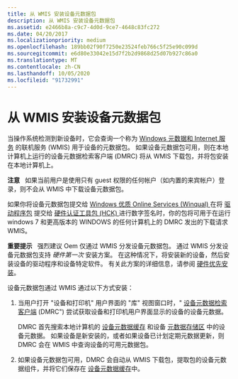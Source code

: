 ```yaml
---
title: 从 WMIS 安装设备元数据包
description: 从 WMIS 安装设备元数据包
ms.assetid: e2466b8a-c9c7-4d0d-9ce7-4648c83fc272
ms.date: 04/20/2017
ms.localizationpriority: medium
ms.openlocfilehash: 189bb02f90f7250e23524feb766c5f25e90c099d
ms.sourcegitcommit: e6d80e33042e15d7f2b2d9868d25d07b927c86a0
ms.translationtype: MT
ms.contentlocale: zh-CN
ms.lasthandoff: 10/05/2020
ms.locfileid: "91732991"
---
```

# <a name="installing-device-metadata-packages-from-wmis"></a>从 WMIS 安装设备元数据包


当操作系统检测到新设备时，它会查询一个称为 [Windows 元数据和 Internet 服务](windows-metadata-and-internet-services.md) 的联机服务 (WMIS) 用于设备的元数据包。 如果设备元数据包可用，则在本地计算机上运行的设备元数据检索客户端 (DMRC) 将从 WMIS 下载包，并将包安装在本地计算机上。

**注意**   如果当前用户是使用只有 guest 权限的任何帐户（如内置的来宾帐户）登录，则不会从 WMIS 中下载设备元数据包。

 

如果你将设备元数据包提交给 [Windows 优质 Online Services (Winqual) ](../dashboard/winqual-submission-tool--winqualexe-.md) 在将 [驱动程序包](driver-packages.md) 提交给 [硬件认证工具包 (HCK) ](/previous-versions/windows/hardware/hck/jj124227(v=vs.85)) 进行数字签名时，你的包将可用于在运行 windows 7 和更高版本的 WINDOWS 的任何计算机上的 DMRC 发出的下载请求 WMIS。

**重要提示**   强烈建议 Oem 仅通过 WMIS 分发设备元数据包。 通过 WMIS 分发设备元数据包支持 *硬件第一次* 安装方案。 在这种情况下，将安装新的设备，然后安装设备的驱动程序和设备特定软件。 有关此方案的详细信息，请参阅 [硬件优先安装](hardware-first-installation.md)。

 

设备元数据包通过 WMIS 通过以下方式安装：

1.  当用户打开 "设备和打印机" 用户界面的 "库" 视图窗口时，" [设备元数据检索客户端](device-metadata-retrieval-client.md) (DMRC") 尝试获取设备和打印机用户界面显示的设备的设备元数据。

    DMRC 首先搜索本地计算机的 [设备元数据缓存](device-metadata-cache.md) 和设备 [元数据存储区](device-metadata-store.md) 中的设备元数据。 如果设备是新安装的，或者如果设备已计划定期元数据更新，则 DMRC 会在 WMIS 中查询设备的可用元数据包。

2.  如果设备元数据包可用，DMRC 会自动从 WMIS 下载包，提取包的设备元数据组件，并将它们保存在 [设备元数据缓存](device-metadata-cache.md)中。

